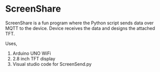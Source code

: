 # ScreenShare

ScreenShare is a fun program where the Python script sends data over MQTT to the device.
Device receives the data and designs the attached TFT.

Uses,
1. Arduino UNO WiFi
1. 2.8 inch TFT display
1. Visual studio code for ScreenSend.py
